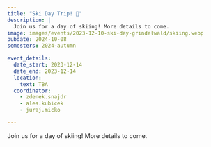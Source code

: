 ```yaml
---
title: "Ski Day Trip! 🎿"
description: |
  Join us for a day of skiing! More details to come.
image: images/events/2023-12-10-ski-day-grindelwald/skiing.webp
pubdate: 2024-10-08
semesters: 2024-autumn

event_details:
  date_start: 2023-12-14
  date_end: 2023-12-14
  location:
    text: TBA
  coordinator:
    - zdenek.snajdr
    - ales.kubicek
    - juraj.micko

---
```


Join us for a day of skiing! More details to come.
